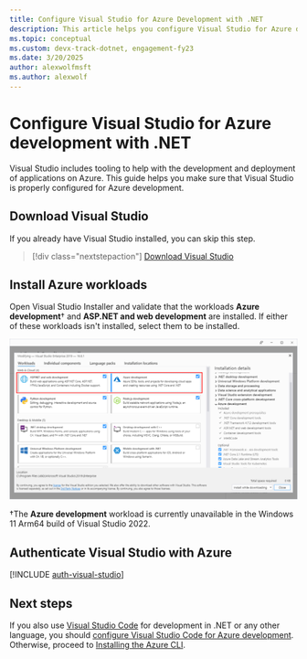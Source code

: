 ```yaml
---
title: Configure Visual Studio for Azure Development with .NET
description: This article helps you configure Visual Studio for Azure development including getting the right workloads installed and connecting Visual Studio to your Azure account.
ms.topic: conceptual
ms.custom: devx-track-dotnet, engagement-fy23
ms.date: 3/20/2025
author: alexwolfmsft
ms.author: alexwolf
---
```


# Configure Visual Studio for Azure development with .NET

Visual Studio includes tooling to help with the development and deployment of applications on Azure. This guide helps you make sure that Visual Studio is properly configured for Azure development.

## Download Visual Studio

If you already have Visual Studio installed, you can skip this step.

> [!div class="nextstepaction"]
> [Download Visual Studio](https://www.visualstudio.com/downloads/)

## Install Azure workloads

Open Visual Studio Installer and validate that the workloads **Azure development**&dagger; and **ASP.NET and web development** are installed. If either of these workloads isn't installed, select them to be installed.

![Screenshot of the Visual Studio Installer showing the Azure development and ASP.NET and Web Development Workloads selected](./media/visual-studio-installer-azure-development.png)

&dagger;The **Azure development** workload is currently unavailable in the Windows 11 Arm64 build of Visual Studio 2022.

## Authenticate Visual Studio with Azure

[!INCLUDE [auth-visual-studio](sdk/includes/auth-visual-studio.md)]

## Next steps

If you also use [Visual Studio Code](https://code.visualstudio.com/) for development in .NET or any other language, you should [configure Visual Studio Code for Azure development](./configure-vs-code.md). Otherwise, proceed to [Installing the Azure CLI](./install-azure-cli.md).
